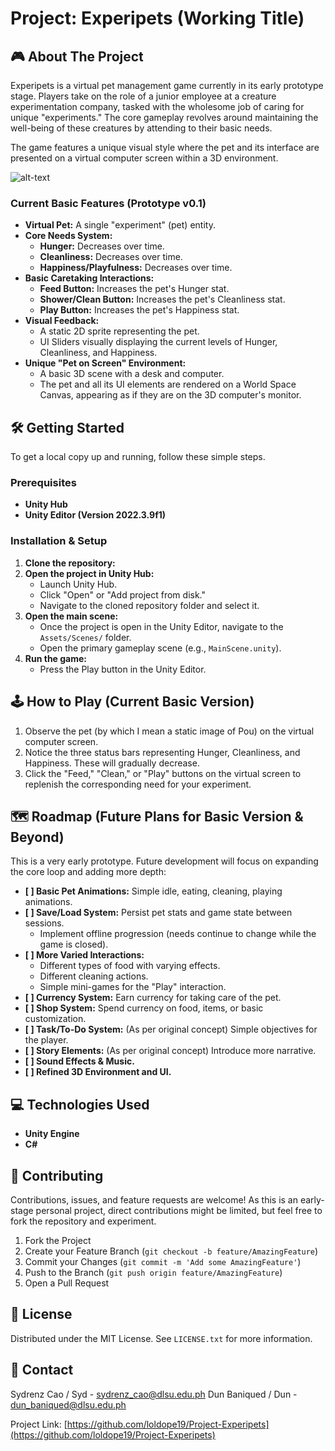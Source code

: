 # Project: Experipets (Working Title)

## 🎮 About The Project

Experipets is a virtual pet management game currently in its early prototype stage. Players take on the role of a junior employee at a creature experimentation company, tasked with the wholesome job of caring for unique "experiments." The core gameplay revolves around maintaining the well-being of these creatures by attending to their basic needs.

The game features a unique visual style where the pet and its interface are presented on a virtual computer screen within a 3D environment.

![alt-text](https://github.com/user-attachments/assets/f1838792-7f89-46d0-be72-0c1243004cd3 "Experipets Sample")


### Current Basic Features (Prototype v0.1)

* **Virtual Pet:** A single "experiment" (pet) entity.
* **Core Needs System:**
    * **Hunger:** Decreases over time.
    * **Cleanliness:** Decreases over time.
    * **Happiness/Playfulness:** Decreases over time.
* **Basic Caretaking Interactions:**
    * **Feed Button:** Increases the pet's Hunger stat.
    * **Shower/Clean Button:** Increases the pet's Cleanliness stat.
    * **Play Button:** Increases the pet's Happiness stat.
* **Visual Feedback:**
    * A static 2D sprite representing the pet.
    * UI Sliders visually displaying the current levels of Hunger, Cleanliness, and Happiness.
* **Unique "Pet on Screen" Environment:**
    * A basic 3D scene with a desk and computer.
    * The pet and all its UI elements are rendered on a World Space Canvas, appearing as if they are on the 3D computer's monitor.

## 🛠️ Getting Started

To get a local copy up and running, follow these simple steps.

### Prerequisites

* **Unity Hub**
* **Unity Editor (Version 2022.3.9f1)**

### Installation & Setup

1.  **Clone the repository:**
2.  **Open the project in Unity Hub:**
    * Launch Unity Hub.
    * Click "Open" or "Add project from disk."
    * Navigate to the cloned repository folder and select it.
3.  **Open the main scene:**
    * Once the project is open in the Unity Editor, navigate to the `Assets/Scenes/` folder.
    * Open the primary gameplay scene (e.g., `MainScene.unity`).
4.  **Run the game:**
    * Press the Play button in the Unity Editor.

## 🕹️ How to Play (Current Basic Version)

1.  Observe the pet (by which I mean a static image of Pou) on the virtual computer screen.
2.  Notice the three status bars representing Hunger, Cleanliness, and Happiness. These will gradually decrease.
3.  Click the "Feed," "Clean," or "Play" buttons on the virtual screen to replenish the corresponding need for your experiment.

## 🗺️ Roadmap (Future Plans for Basic Version & Beyond)

This is a very early prototype. Future development will focus on expanding the core loop and adding more depth:

* **[ ] Basic Pet Animations:** Simple idle, eating, cleaning, playing animations.
* **[ ] Save/Load System:** Persist pet stats and game state between sessions.
    * Implement offline progression (needs continue to change while the game is closed).
* **[ ] More Varied Interactions:**
    * Different types of food with varying effects.
    * Different cleaning actions.
    * Simple mini-games for the "Play" interaction.
* **[ ] Currency System:** Earn currency for taking care of the pet.
* **[ ] Shop System:** Spend currency on food, items, or basic customization.
* **[ ] Task/To-Do System:** (As per original concept) Simple objectives for the player.
* **[ ] Story Elements:** (As per original concept) Introduce more narrative.
* **[ ] Sound Effects & Music.**
* **[ ] Refined 3D Environment and UI.**

## 💻 Technologies Used

* **Unity Engine**
* **C#**

## 🤝 Contributing

Contributions, issues, and feature requests are welcome!
As this is an early-stage personal project, direct contributions might be limited, but feel free to fork the repository and experiment.

1.  Fork the Project
2.  Create your Feature Branch (`git checkout -b feature/AmazingFeature`)
3.  Commit your Changes (`git commit -m 'Add some AmazingFeature'`)
4.  Push to the Branch (`git push origin feature/AmazingFeature`)
5.  Open a Pull Request

## 📄 License

Distributed under the MIT License. See `LICENSE.txt` for more information.

## 📧 Contact

Sydrenz Cao / Syd - sydrenz_cao@dlsu.edu.ph
Dun Baniqued / Dun - dun_baniqued@dlsu.edu.ph

Project Link: [https://github.com/loldope19/Project-Experipets](https://github.com/loldope19/Project-Experipets)
